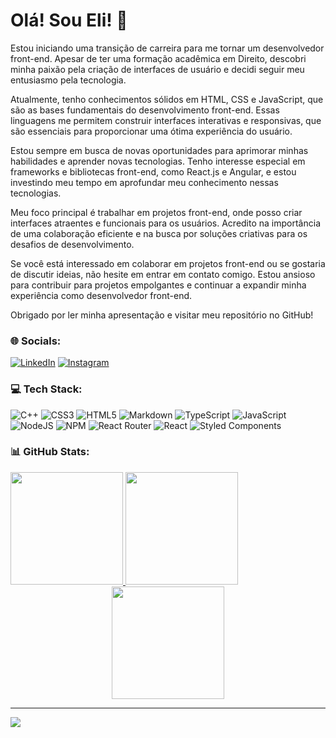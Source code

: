 # Olá! Sou Eli! 👋

<!-- 🔭 I’m currently working on
👯 I’m looking to collaborate on
🤝 I’m looking for help with
🌱 I’m currently learning
💬 Ask me about
⚡ Fun fact -->

Estou iniciando uma transição de carreira para me tornar um desenvolvedor front-end. Apesar de ter uma formação acadêmica em Direito, descobri minha paixão pela criação de interfaces de usuário e decidi seguir meu entusiasmo pela tecnologia.

Atualmente, tenho conhecimentos sólidos em HTML, CSS e JavaScript, que são as bases fundamentais do desenvolvimento front-end. Essas linguagens me permitem construir interfaces interativas e responsivas, que são essenciais para proporcionar uma ótima experiência do usuário.

Estou sempre em busca de novas oportunidades para aprimorar minhas habilidades e aprender novas tecnologias. Tenho interesse especial em frameworks e bibliotecas front-end, como React.js e Angular, e estou investindo meu tempo em aprofundar meu conhecimento nessas tecnologias.

Meu foco principal é trabalhar em projetos front-end, onde posso criar interfaces atraentes e funcionais para os usuários. Acredito na importância de uma colaboração eficiente e na busca por soluções criativas para os desafios de desenvolvimento.

Se você está interessado em colaborar em projetos front-end ou se gostaria de discutir ideias, não hesite em entrar em contato comigo. Estou ansioso para contribuir para projetos empolgantes e continuar a expandir minha experiência como desenvolvedor front-end.

Obrigado por ler minha apresentação e visitar meu repositório no GitHub!

### 🌐 Socials:
[![LinkedIn](https://img.shields.io/badge/LinkedIn-%230077B5.svg?logo=linkedin&logoColor=white)](https://linkedin.com/in/elitostajunior) [![Instagram](https://img.shields.io/badge/Instagram-%23E4405F.svg?logo=Instagram&logoColor=white)](https://instagram.com/eligarciajunior)

### 💻 Tech Stack:
![C++](https://img.shields.io/badge/c++-%2300599C.svg?style=flat&logo=c%2B%2B&logoColor=white) ![CSS3](https://img.shields.io/badge/css3-%231572B6.svg?style=flat&logo=css3&logoColor=white) ![HTML5](https://img.shields.io/badge/html5-%23E34F26.svg?style=flat&logo=html5&logoColor=white) ![Markdown](https://img.shields.io/badge/markdown-%23000000.svg?style=flat&logo=markdown&logoColor=white) ![TypeScript](https://img.shields.io/badge/typescript-%23007ACC.svg?style=flat&logo=typescript&logoColor=white) ![JavaScript](https://img.shields.io/badge/javascript-%23323330.svg?style=flat&logo=javascript&logoColor=%23F7DF1E) ![NodeJS](https://img.shields.io/badge/node.js-6DA55F?style=flat&logo=node.js&logoColor=white) ![NPM](https://img.shields.io/badge/NPM-%23000000.svg?style=flat&logo=npm&logoColor=white) ![React Router](https://img.shields.io/badge/React_Router-CA4245?style=flat&logo=react-router&logoColor=white) ![React](https://img.shields.io/badge/react-%2320232a.svg?style=flat&logo=react&logoColor=%2361DAFB) ![Styled Components](https://img.shields.io/badge/styled--components-DB7093?style=flat&logo=styled-components&logoColor=white)

### 📊 GitHub Stats:
<div style="display: inline" align="center" >
  <a href="https://github.com/elitostajunior/github-readme-stats">
    <img height="180em" src="https://github-readme-stats.vercel.app/api?username=elitostajunior&theme=algolia&show_icons=true&hide_border=false" />
    <img height="180em" src="https://github-readme-stats.vercel.app/api/top-langs/?username=elitostajunior&theme=algolia&hide_border=false&layout=compact" />
</div>

<div align="center" width ="160em" height="160em">
  <a href="https://git.io/streak-stats">
    <img height="180em" src="https://github-readme-streak-stats.herokuapp.com/?user=elitostajunior&theme=algolia&hide_border=false" />
</div>

-----
[![](https://visitcount.itsvg.in/api?id=elitostajunior&icon=3&color=1)](https://visitcount.itsvg.in)

<!-- Proudly created with GPRM ( https://gprm.itsvg.in ) -->
